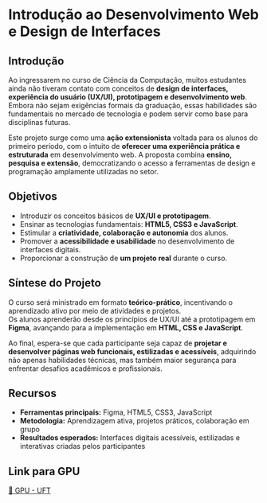 # Introdução ao Desenvolvimento Web e Design de Interfaces

## Introdução
Ao ingressarem no curso de Ciência da Computação, muitos estudantes ainda não tiveram contato com conceitos de **design de interfaces, experiência do usuário (UX/UI), prototipagem e desenvolvimento web**.  
Embora não sejam exigências formais da graduação, essas habilidades são fundamentais no mercado de tecnologia e podem servir como base para disciplinas futuras.  

Este projeto surge como uma **ação extensionista** voltada para os alunos do primeiro período, com o intuito de **oferecer uma experiência prática e estruturada** em desenvolvimento web. A proposta combina **ensino, pesquisa e extensão**, democratizando o acesso a ferramentas de design e programação amplamente utilizadas no setor.

## Objetivos
- Introduzir os conceitos básicos de **UX/UI e prototipagem**.  
- Ensinar as tecnologias fundamentais: **HTML5, CSS3 e JavaScript**.  
- Estimular a **criatividade, colaboração e autonomia** dos alunos.  
- Promover a **acessibilidade e usabilidade** no desenvolvimento de interfaces digitais.  
- Proporcionar a construção de **um projeto real** durante o curso.  

## Síntese do Projeto
O curso será ministrado em formato **teórico-prático**, incentivando o aprendizado ativo por meio de atividades e projetos.  
Os alunos aprenderão desde os princípios de UX/UI até a prototipagem em **Figma**, avançando para a implementação em **HTML, CSS e JavaScript**.  

Ao final, espera-se que cada participante seja capaz de **projetar e desenvolver páginas web funcionais, estilizadas e acessíveis**, adquirindo não apenas habilidades técnicas, mas também maior segurança para enfrentar desafios acadêmicos e profissionais.

## Recursos
- **Ferramentas principais:** Figma, HTML5, CSS3, JavaScript  
- **Metodologia:** Aprendizagem ativa, projetos práticos, colaboração em grupo  
- **Resultados esperados:** Interfaces digitais acessíveis, estilizadas e interativas criadas pelos participantes  

## Link para GPU
[🔗 GPU - UFT](https://sistemas.uft.edu.br/gpu/admin/app/curso/8145/show)
